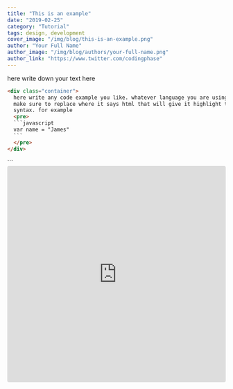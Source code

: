 ```yaml
---
title: "This is an example"
date: "2019-02-25"
category: "Tutorial"
tags: design, development
cover_image: "/img/blog/this-is-an-example.png"
author: "Your Full Name"
author_image: "/img/blog/authors/your-full-name.png"
author_link: "https://www.twitter.com/codingphase"
---
```


here write down your text here

````html
<div class="container">
  here write any code example you like. whatever language you are using you can
  make sure to replace where it says html that will give it highlight the
  syntax. for example
  <pre>
  ```javascript 
  var name = "James"
  ```
  </pre>
</div>
````

</div>
```

<iframe src="https://codesandbox.io/embed/3qml2r8r2q?fontsize=14" style="width:100%; height:500px; border:0; border-radius: 4px; overflow:hidden;" sandbox="allow-modals allow-forms allow-popups allow-scripts allow-same-origin"></iframe>
